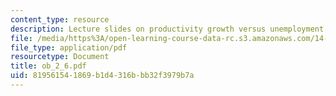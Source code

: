 ```yaml
---
content_type: resource
description: Lecture slides on productivity growth versus unemployment.
file: /media/https%3A/open-learning-course-data-rc.s3.amazonaws.com/14-462-advanced-macroeconomics-ii-spring-2007/819561541869b1d4316bbb32f3979b7a_ob_2_6.pdf
file_type: application/pdf
resourcetype: Document
title: ob_2_6.pdf
uid: 81956154-1869-b1d4-316b-bb32f3979b7a
---
```

